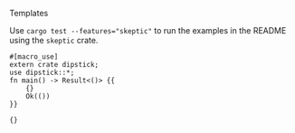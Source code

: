 Templates

Use `cargo test --features="skeptic"` to run the examples in the README using the `skeptic` crate. 
 
```rust,skt-run
#[macro_use] 
extern crate dipstick;
use dipstick::*;
fn main() -> Result<()> {{
    {}
    Ok(())
}}
```

```rust,skt-plain
{}
```